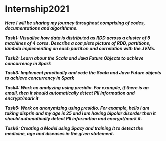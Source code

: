 # Internship2021


***Here I will be sharing my journey throughout comprising of codes, documentations and algorithmns.***

***Task1: Visualise how data is distributed as RDD across a cluster of 5 machines of 4 cores. Describe a complete picture of RDD, partitions, lambda implementing on each partition and correlation with the JVMs.***

***Task2: Learn about the Scala and Java Future Objects to achieve concurrency in Spark***

***Task3: Implement practically and code the Scala and Java Future objects to achieve concurrency in Spark***

***Task4: Work on analyzing using presidio. For example, if there is an email, then it should automatically detect PII information and encrypt/mark it***


***Task5: Work on anonymizing using presidio. For example, hello I am taking disprin and my age is 25 and i am having bipolar disorder then it should automatically detect PII information and encrypt/mark it.***

***Task6: Creating a Model using Spacy and training it to detect the medicine, age and diseases in the given statement.***


